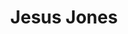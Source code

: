 ---
title: "Jesus Jones"
summary: "Mike Edwards and Simon Matthews began gigging around prior to 1986 when they met Alan Doughty . Together they created \"Camouflage\" . Having no commercial luck they reformed as \"Big Colour\" again with no joy. Eventually after a trip to Spain \"Jesus Jones\" was born and fleshed out with the addition of Iain \"Barry D\" Baker and Jerry de Abela Borg . Finally the bouncy one had harrassed Food Records enough that they were given a deal. I believe the demo included Info Freako, Cut & Dried and Welcome Back Victoria. After EMI became more involved in Food they wanted more control over the records, and the album \"Already\" suffered. It took too long in coming out and received no support from the label. Eventually Jesus Jones were dropped, although Mike Edwards was retained. Gen left the band after a conflicting schedule with his other projects of \"Baby Chaos\", \"Regency Buck\" and \"Deckard\". Tony Arthy joined the band as the new drummer. Koch Records then signed the band and \"London\" was released to good critical praise, but no commercial success. Two singles were lifted from the album, but were largely produced by the Mike Edwards. Since then they released \"Culture Vulture\" a 4 track single with the elements of the title track to be used to create fan mixes. The results of which are on the official site."
image: "jesus-jones.jpg"
apple_music_artist_url: "https://music.apple.com/gb/artist/jesus-jones/518340"
---